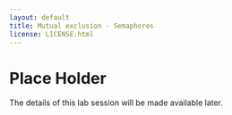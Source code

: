```yaml
---
layout: default
title: Mutual exclusion - Semaphores
license: LICENSE.html
---
```


# Place Holder

The details of this lab session will be made available later.
